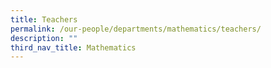 ```yaml
---
title: Teachers
permalink: /our-people/departments/mathematics/teachers/
description: ""
third_nav_title: Mathematics
---
```

